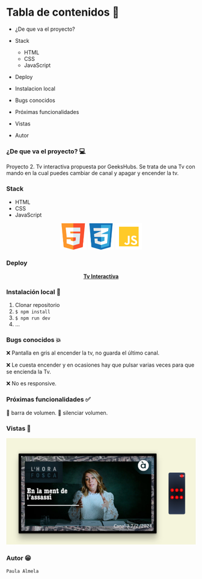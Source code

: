 

# Tabla de contenidos :pencil:

- ¿De que va el proyecto?
- Stack
    - HTML
    - CSS
    - JavaScript

- Deploy
- Instalacion local
- Bugs conocidos
- Próximas funcionalidades
- Vistas
- Autor

### ¿De que va el proyecto? :computer:
 Proyecto 2. Tv interactiva propuesta por GeeksHubs. Se trata de una Tv con mando en la cual puedes cambiar de canal y apagar y encender la tv.

### Stack 
- HTML
- CSS
- JavaScript

<p align="center">
<img src="/img/html5.png" alt="html5" width="70" height = "70">
<img src="/img/css.png" alt="html5" width="70" height = "70">
<img src="/img/javascript.png" alt="html5" width="70" height = "70">

</p>

### Deploy
 <div align="center">
    <a href="https:"><strong>Tv Interactiva</strong></a> 
</div>

### Instalación local :wrench:
1. Clonar repositorio
2. ` $ npm install `
3. ``` $ npm run dev ```
4. ...

### Bugs conocidos :collision:

:x: Pantalla en gris al encender la tv, no guarda el último canal.

:x: Le cuesta encender y en ocasiones hay que pulsar varias veces para que se encienda la Tv.

:x: No es responsive.



### Próximas funcionalidades :white_check_mark:
 :rocket: barra de volumen.
 :rocket: silenciar volumen.

### Vistas :eyes:
 <img src="/img/vista-tv.png">

### Autor :grin:

    Paula Almela
